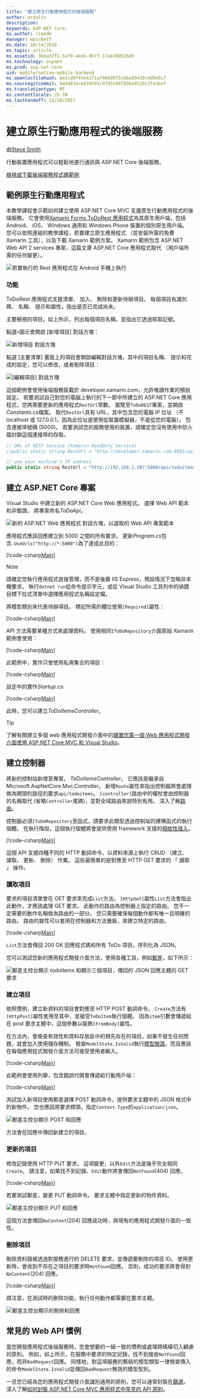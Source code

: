 ```yaml
---
title: "建立原生行動應用程式的後端服務"
author: ardalis
description: 
keywords: ASP.NET Core,
ms.author: riande
manager: wpickett
ms.date: 10/14/2016
ms.topic: article
ms.assetid: 3b6a32f2-5af9-4ede-9b7f-17ab300526d0
ms.technology: aspnet
ms.prod: asp.net-core
uid: mobile/native-mobile-backend
ms.openlocfilehash: be1cd9f4fe41f1a79669975cb6a89439cdd9e5c7
ms.sourcegitcommit: 9a9483aceb34591c97451997036a9120c3fe2baf
ms.translationtype: MT
ms.contentlocale: zh-TW
ms.lasthandoff: 11/10/2017
---
```

# <a name="creating-backend-services-for-native-mobile-applications"></a>建立原生行動應用程式的後端服務

由[Steve Smith](https://ardalis.com/)

行動裝置應用程式可以輕鬆地進行通訊與 ASP.NET Core 後端服務。

[檢視或下載後端服務程式碼範例](https://github.com/aspnet/Docs/tree/master/aspnetcore/mobile/native-mobile-backend/sample)

## <a name="the-sample-native-mobile-app"></a>範例原生行動應用程式

本教學課程會示範如何建立使用 ASP.NET Core MVC 支援原生行動應用程式的後端服務。 它會使用[Xamarin Forms ToDoRest 應用程式](https://developer.xamarin.com/guides/xamarin-forms/web-services/consuming/rest/)為其原生用戶端，包括 Android、 iOS、 Windows 通用和 Windows Phone 裝置的個別原生用戶端。 您可以依照連結的教學課程，若要建立原生應用程式 （並安裝所需的免費 Xamarin 工具），以及下載 Xamarin 範例方案。 Xamarin 範例包含 ASP.NET Web API 2 services 專案，這篇文章 ASP.NET Core 應用程式取代 （用戶端所需的任何變更）。

![若要執行的 Rest 應用程式在 Android 手機上執行](native-mobile-backend/_static/todo-android.png)

### <a name="features"></a>功能

ToDoRest 應用程式支援清單、 加入、 刪除和更新待辦項目。 每個項目有識別碼、 名稱、 提示和屬性，指出是否已完成尚未。

主要檢視的項目，如上所示，列出每個項目名稱，並指出它透過核取記號。

點選`+`圖示會開啟 [新增項目] 對話方塊：

![新增項目 對話方塊](native-mobile-backend/_static/todo-android-new-item.png)

點選 [主要清單] 畫面上的項目會開啟編輯對話方塊，其中的項目名稱、 提示和完成的設定，您可以修改，或者刪除項目：

![[編輯項目] 對話方塊](native-mobile-backend/_static/todo-android-edit-item.png)

這個範例會使用後端服務裝載於 developer.xamarin.com，允許唯讀作業的預設設定。 若要測試自己對您的電腦上執行的下一節中所建立的 ASP.NET Core 應用程式，您將需要更新的應用程式`RestUrl`常數。 瀏覽至`ToDoREST`專案，並開啟*Constants.cs*檔案。 取代`RestUrl`具有 URL，其中包含您的電腦 IP 位址 （不 localhost 或 127.0.0.1，因為此位址是使用從裝置模擬器，不是從您的電腦）。 包含連接埠號碼 (5000)。 若要測試您的服務使用的裝置，請確定您沒有使用中防火牆封鎖這個連接埠的存取。

```csharp
// URL of REST service (Xamarin ReadOnly Service)
//public static string RestUrl = "http://developer.xamarin.com:8081/api/todoitems{0}";

// use your machine's IP address
public static string RestUrl = "http://192.168.1.207:5000/api/todoitems/{0}";
```

## <a name="creating-the-aspnet-core-project"></a>建立 ASP.NET Core 專案

Visual Studio 中建立新的 ASP.NET Core Web 應用程式。 選擇 Web API 範本和非驗證。 將專案命名*ToDoApi*。

![新的 ASP.NET Web 應用程式 對話方塊，以選取的 Web API 專案範本](native-mobile-backend/_static/web-api-template.png)

應用程式應該回應建立到 5000 之間的所有要求。 更新*Program.cs*包含`.UseUrls("http://*:5000")`為了達成此目的：

[!code-csharp[Main](native-mobile-backend/sample/ToDoApi/src/ToDoApi/Program.cs?range=10-16&highlight=3)]

> [!NOTE]
> 請確定您執行應用程式直接管理，而不是後置 IIS Express，預設情況下忽略非本機要求。 執行`dotnet run`從命令提示字元，或從 Visual Studio 工具列中的偵錯目標下拉式清單中選擇應用程式名稱設定檔。

將模型類別來代表待辦項目。 標記所需的欄位使用`[Required]`屬性：

[!code-csharp[Main](native-mobile-backend/sample/ToDoApi/src/ToDoApi/Models/ToDoItem.cs)]

API 方法需要某種方式來處理資料。 使用相同`IToDoRepository`介面原始 Xamarin 範例會使用：

[!code-csharp[Main](native-mobile-backend/sample/ToDoApi/src/ToDoApi/Interfaces/IToDoRepository.cs)]

此範例中，實作只會使用私用集合的項目：

[!code-csharp[Main](native-mobile-backend/sample/ToDoApi/src/ToDoApi/Services/ToDoRepository.cs)]

設定中的實作*Startup.cs*:

[!code-csharp[Main](native-mobile-backend/sample/ToDoApi/src/ToDoApi/Startup.cs?highlight=6&range=29-35)]

此時，您可以建立*ToDoItemsController*。

> [!TIP]
> 了解有關建立多個 web 應用程式開發介面中的[建置您第一個 Web 應用程式開發介面使用 ASP.NET Core MVC 和 Visual Studio](../tutorials/first-web-api.md)。

## <a name="creating-the-controller"></a>建立控制器

將新的控制站新增至專案， *ToDoItemsController*。 它應該是繼承自 Microsoft.AspNetCore.Mvc.Controller。 新增`Route`屬性來指出控制器將會處理做為開頭的路徑的要求`api/todoitems`。 `[controller]`路由中的權杖會由控制器的名稱取代 (省略`Controller`尾碼)，並對全域路由來說特別有用。 深入了解[路由](../fundamentals/routing.md)。

控制器必須`IToDoRepository`至函式，請要求此類型透過控制站的建構函式的執行個體。 在執行階段，這個執行個體將會提供使用 framework 支援的[相依性插入](../fundamentals/dependency-injection.md)。

[!code-csharp[Main](native-mobile-backend/sample/ToDoApi/src/ToDoApi/Controllers/ToDoItemsController.cs?range=1-17&highlight=9,14)]

這個 API 支援四種不同的 HTTP 動詞命令，以資料來源上執行 CRUD （建立、 讀取、 更新、 刪除） 作業。 這些最簡單的是對應至 HTTP GET 要求的 「 讀取 」 操作。

### <a name="reading-items"></a>讀取項目

要求的項目清單會在 GET 要求來完成`List`方法。 `[HttpGet]`屬性`List`方法會指出此動作，才應該處理 GET 要求。 此動作的路由為控制器上指定的路由。 您不一定需要的動作名稱做為路由的一部分。 您只需要確保每個動作都有唯一且明確的路由。 路由的屬性可以套用在控制器和方法層級，來建立特定的路由。

[!code-csharp[Main](native-mobile-backend/sample/ToDoApi/src/ToDoApi/Controllers/ToDoItemsController.cs?range=19-23)]

`List`方法會傳回 200 OK 回應程式碼和所有 ToDo 項目，序列化為 JSON。

您可以測試您新的應用程式開發介面方法，使用各種工具，例如[郵差](https://www.getpostman.com/docs/)，如下所示：

![郵差主控台顯示 todoitems 和顯示三個項目，傳回的 JSON 回應主體的 GET 要求](native-mobile-backend/_static/postman-get.png)

### <a name="creating-items"></a>建立項目

依照慣例，建立新資料的項目會對應至 HTTP POST 動詞命令。 `Create`方法有`[HttpPost]`屬性套用至其中，並接受`ToDoItem`執行個體。 因為`item`引數會傳遞給在 post 要求主體中，這個參數以裝飾`[FromBody]`屬性。

在方法內，會檢查有效性和資料存放區中的預先存在的項目，如果不發生任何問題，就會加入使用儲存機制。 檢查`ModelState.IsValid`執行[模型驗證](../mvc/models/validation.md)，而且應該在每個應用程式開發介面方法可接受使用者輸入。

[!code-csharp[Main](native-mobile-backend/sample/ToDoApi/src/ToDoApi/Controllers/ToDoItemsController.cs?range=25-46)]

此範例會使用列舉，包含錯誤代碼會傳遞給行動用戶端：

[!code-csharp[Main](native-mobile-backend/sample/ToDoApi/src/ToDoApi/Controllers/ToDoItemsController.cs?range=91-99)]

測試加入新項目使用郵差選擇 POST 動詞命令，提供要求主體中的 JSON 格式中的新物件。 您也應該將要求標頭，指定`Content-Type`的`application/json`。

![郵差主控台顯示 POST 和回應](native-mobile-backend/_static/postman-post.png)

方法會在回應中傳回新建立的項目。

### <a name="updating-items"></a>更新的項目

修改記錄使用 HTTP PUT 要求。 這項變更，以外`Edit`方法是幾乎完全相同`Create`。 請注意，如果找不到記錄、`Edit`動作將會傳回`NotFound`(404) 回應。

[!code-csharp[Main](native-mobile-backend/sample/ToDoApi/src/ToDoApi/Controllers/ToDoItemsController.cs?range=48-69)]

若要測試郵差，變更 PUT 動詞命令。 要求主體中指定更新的物件資料。

![郵差主控台顯示 PUT 和回應](native-mobile-backend/_static/postman-put.png)

這個方法會傳回`NoContent`(204) 回應成功時，與現有的應用程式開發介面的一致性。

### <a name="deleting-items"></a>刪除項目

刪除資料錄被透過對服務進行的 DELETE 要求，並傳遞要刪除的項目 ID。 使用更新時，會收到不存在之項目的要求時`NotFound`回應。 否則，成功的要求將會得到`NoContent`(204) 回應。

[!code-csharp[Main](native-mobile-backend/sample/ToDoApi/src/ToDoApi/Controllers/ToDoItemsController.cs?range=71-88)]

請注意，在測試時的刪除功能，執行任何動作都需要在要求主體。

![郵差主控台顯示的刪除和回應](native-mobile-backend/_static/postman-delete.png)

## <a name="common-web-api-conventions"></a>常見的 Web API 慣例

當您開發應用程式後端服務時，您會想要的一組一致的慣例或處理跨碼橫切入顧慮的原則。 例如，如上所示，在服務中要求的特定記錄，找不到接收`NotFound`回應，而非`BadRequest`回應。 同樣地，對這項服務的繫結的模型類型一律檢查傳入的命令`ModelState.IsValid`並傳回`BadRequest`無效的模型型別。

一旦您已經為您的應用程式開發介面識別通用的原則，您可以通常封裝在[篩選](../mvc/controllers/filters.md)。 深入了解[如何封裝 ASP.NET Core MVC 應用程式中常見的 API 原則](https://msdn.microsoft.com/magazine/mt767699.aspx)。
